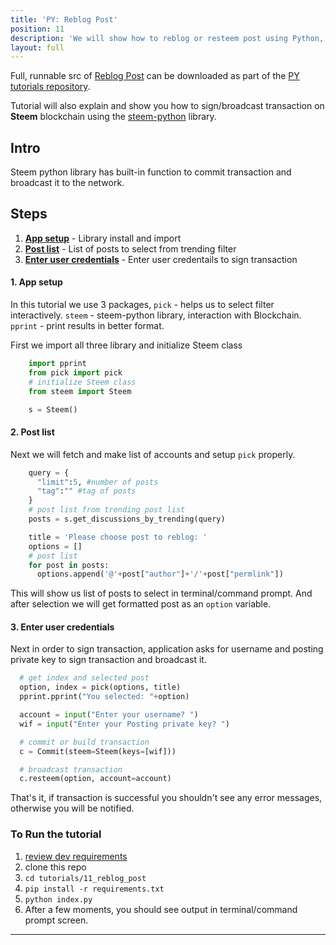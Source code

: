 ```yaml
---
title: 'PY: Reblog Post'
position: 11
description: 'We will show how to reblog or resteem post using Python, with username and posting private key.'
layout: full
---              
```

<span class="fa-pull-left top-of-tutorial-repo-link"><span class="first-word">Full</span>, runnable src of [Reblog Post](https://github.com/steemit/devportal-tutorials-py/tree/master/tutorials/11_reblog_post) can be downloaded as part of the [PY tutorials repository](https://github.com/steemit/devportal-tutorials-py).</span>
<br>



Tutorial will also explain and show you how to sign/broadcast transaction on **Steem** blockchain using the [steem-python](https://github.com/steemit/steem-python) library.

## Intro

Steem python library has built-in function to commit transaction and broadcast it to the network. 

## Steps

1.  [**App setup**](#app-setup) - Library install and import
1.  [**Post list**](#post-list) - List of posts to select from trending filter 
1.  [**Enter user credentials**](#credentials-list) - Enter user credentails to sign transaction

#### 1. App setup <a name="app-setup"></a>

In this tutorial we use 3 packages, `pick` - helps us to select filter interactively. `steem` - steem-python library, interaction with Blockchain. `pprint` - print results in better format.

First we import all three library and initialize Steem class

```python
    import pprint
    from pick import pick
    # initialize Steem class
    from steem import Steem

    s = Steem()
```

#### 2. Post list <a name="post-list"></a>


Next we will fetch and make list of accounts and setup `pick` properly.

```python
    query = {
      "limit":5, #number of posts
      "tag":"" #tag of posts
    }
    # post list from trending post list
    posts = s.get_discussions_by_trending(query)

    title = 'Please choose post to reblog: '
    options = []
    # post list
    for post in posts:
      options.append('@'+post["author"]+'/'+post["permlink"])

```

This will show us list of posts to select in terminal/command prompt. And after selection we will get formatted post as an `option` variable.

#### 3. Enter user credentials <a name="credentials-list"></a>

Next in order to sign transaction, application asks for username and posting private key to sign transaction and broadcast it.

```python
  # get index and selected post
  option, index = pick(options, title)
  pprint.pprint("You selected: "+option)

  account = input("Enter your username? ")
  wif = input("Enter your Posting private key? ")

  # commit or build transaction
  c = Commit(steem=Steem(keys=[wif]))

  # broadcast transaction
  c.resteem(option, account=account)

```


That's it, if transaction is successful you shouldn't see any error messages, otherwise you will be notified.

### To Run the tutorial

1.  [review dev requirements](https://github.com/steemit/devportal-tutorials-py/tree/master/tutorials/00_getting_started#dev-requirements)
1.  clone this repo
1.  `cd tutorials/11_reblog_post`
1.  `pip install -r requirements.txt`
1.  `python index.py`
1.  After a few moments, you should see output in terminal/command prompt screen.


---
